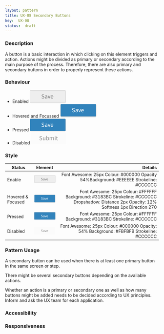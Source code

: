 ```yaml
---
layout: pattern
title: UX-08 Secondary Buttons
key:  UX-08
status:  draft 
---
```



### Description
A button is a basic interaction in which clicking on this element triggers and action. 
Actions might be divided as primary or secondary according to the main purpose of the process. Therefore, there are also primary and secondary buttons in order to properly represent these actions. 
 

### Behaviour

- Enabled
![Enabled ](ux08resources/sbutton-e.png "Enabled ")
- Hovered and Focussed
![Hovered  and Focussed](ux08resources/sbutton-hf.png "Hovered  and Focussed")
- Pressed
![Pressed](ux08resources/sbutton-p.png "Pressed")
- Disabled
![Disabled](ux08resources/sbutton-d.png "Disabled")


### Style

| Status             | Element                                                  | Details                                 |
| ------------------ |:--------------------------------------------------------:| ---------------------------------------:|
| Enable             | ![Enabled  ](ux08resources/sbutton-e2.png "Enabled ")  | Font Awesome: 25px   Colour: #000000 Opacity 54%Background: #EEEEEE	Strokeline: #CCCCCC  |
| Hovered & Focused  | ![Enabled  ](ux08resources/sbutton-hf2.png "Hovered & Focused ") | Font Awesome: 25px   Colour: #FFFFFF Background: #3183BC Strokeline: #CCCCCC	Dropshadow: Distance 2px Opacity: 12% Softness 1px  Direction 270 |
| Pressed            | ![Pressed  ](ux08resources/sbutton-p2.png "Pressed  ") | Font Awesome: 25px   Colour: #FFFFFF Background: #3183BC  Strokeline: #CCCCCC |
| Disabled            | ![Disabled  ](ux08resources/sbutton-d2.png "Disabled  ") | Font Awesome: 25px   Colour: #000000 Opacity: 54% Background: #FBFBFB  Strokeline: #CCCCCC |



### Pattern Usage
A secondary button can be used when there is at least one primary button in the same screen or step. 

There might be several secondary buttons depending on the available actions. 

Whether an action is a primary or secondary one as well as how many buttons might be added needs to be decided according to UX principles. Inform and ask the UX team for each application. 


### Accessibility

### Responsiveness
